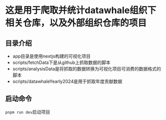 # 这是用于爬取并统计datawhale组织下相关仓库，以及外部组织仓库的项目

## 目录介绍
- app目录是使用nextjs构建的可视化项目
- scripts/fetchData下是从github上抓取数据的脚本
- scripts/analysisData是将抓取的数据转换为可视化项目可消费的数据格式的脚本
- scripts/datawhaleYearly2024是用于抓取年度贡献数据

## 启动命令
`pnpm run dev`启动项目
